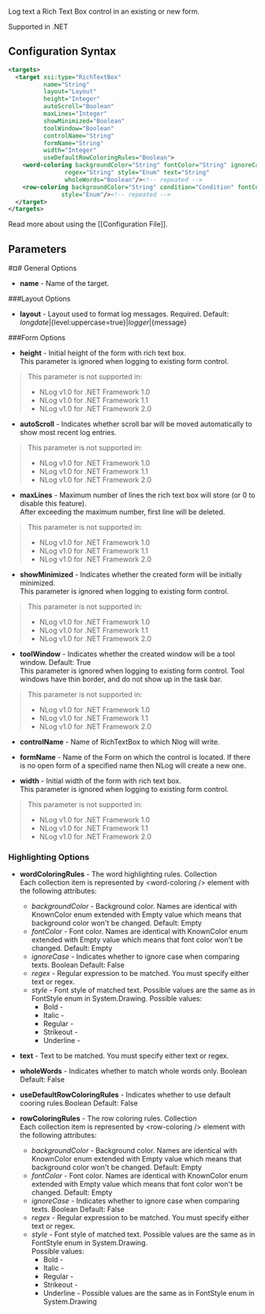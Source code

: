 Log text a Rich Text Box control in an existing or new form. 

Supported in .NET

## Configuration Syntax
```xml
<targets>
  <target xsi:type="RichTextBox"
          name="String"
          layout="Layout"
          height="Integer"
          autoScroll="Boolean"
          maxLines="Integer"
          showMinimized="Boolean"
          toolWindow="Boolean"
          controlName="String"
          formName="String"
          width="Integer"
          useDefaultRowColoringRules="Boolean">
    <word-coloring backgroundColor="String" fontColor="String" ignoreCase="Boolean"
                regex="String" style="Enum" text="String"
                wholeWords="Boolean"/><!-- repeated -->
    <row-coloring backgroundColor="String" condition="Condition" fontColor="String"
               style="Enum"/><!-- repeated -->
  </target>
</targets>
```
Read more about using the [[Configuration File]].

## Parameters
#¤# General Options
* **name** - Name of the target.

###Layout Options
* **layout** - Layout used to format log messages. Required. Default: ${longdate}|${level:uppercase=true}|${logger}|${message}

###Form Options
* **height** - Initial height of the form with rich text box.  
This parameter is ignored when logging to existing form control.   
> This parameter is not supported in:
> * NLog v1.0 for .NET Framework 1.0
> * NLog v1.0 for .NET Framework 1.1
> * NLog v1.0 for .NET Framework 2.0

* **autoScroll** - Indicates whether scroll bar will be moved automatically to show most recent log entries.  
> This parameter is not supported in:
> * NLog v1.0 for .NET Framework 1.0
> * NLog v1.0 for .NET Framework 1.1
> * NLog v1.0 for .NET Framework 2.0

* **maxLines** - Maximum number of lines the rich text box will store (or 0 to disable this feature).  
After exceeding the maximum number, first line will be deleted.  
> This parameter is not supported in:
> * NLog v1.0 for .NET Framework 1.0
> * NLog v1.0 for .NET Framework 1.1
> * NLog v1.0 for .NET Framework 2.0

* **showMinimized** - Indicates whether the created form will be initially minimized.  
This parameter is ignored when logging to existing form control.  
> This parameter is not supported in:
> * NLog v1.0 for .NET Framework 1.0
> * NLog v1.0 for .NET Framework 1.1
> * NLog v1.0 for .NET Framework 2.0

* **toolWindow** - Indicates whether the created window will be a tool window. Default: True  
This parameter is ignored when logging to existing form control. Tool windows have thin border, and do not show up in the task bar.  
> This parameter is not supported in:
> * NLog v1.0 for .NET Framework 1.0
> * NLog v1.0 for .NET Framework 1.1
> * NLog v1.0 for .NET Framework 2.0

* **controlName** - Name of RichTextBox to which Nlog will write.

* **formName** - Name of the Form on which the control is located. If there is no open form of a specified name then NLog will create a new one.

* **width** - Initial width of the form with rich text box.  
This parameter is ignored when logging to existing form control.  
> This parameter is not supported in:
> * NLog v1.0 for .NET Framework 1.0
> * NLog v1.0 for .NET Framework 1.1
> * NLog v1.0 for .NET Framework 2.0

### Highlighting Options
* **wordColoringRules** - The word highlighting rules. Collection  
Each collection item is represented by \<word-coloring /> element with the following attributes:  
  * _backgroundColor_ - Background color. Names are identical with KnownColor enum extended with Empty value which means that background color won't be changed. Default: Empty
  * _fontColor_ - Font color. Names are identical with KnownColor enum extended with Empty value which means that font color won't be changed. Default: Empty
  * _ignoreCase_ - Indicates whether to ignore case when comparing texts. Boolean Default: False
  * _regex_ - Regular expression to be matched. You must specify either text or regex.
  * _style_ - Font style of matched text. Possible values are the same as in FontStyle enum in System.Drawing.
    Possible values:
    * Bold -
    * Italic -
    * Regular -
    * Strikeout -
    * Underline -

* **text** - Text to be matched. You must specify either text or regex.

* **wholeWords** - Indicates whether to match whole words only. Boolean Default: False

* **useDefaultRowColoringRules** - Indicates whether to use default cooring rules.Boolean Default: False

* **rowColoringRules** - The row coloring rules. Collection  
Each collection item is represented by \<row-coloring /> element with the following attributes:  
  * _backgroundColor_ - Background color. Names are identical with KnownColor enum extended with Empty value which means that background color won't be changed. Default: Empty
  * _fontColor_ - Font color. Names are identical with KnownColor enum extended with Empty value which means that font color won't be changed. Default: Empty
  * _ignoreCase_ - Indicates whether to ignore case when comparing texts. Boolean Default: False
  * _regex_ - Regular expression to be matched. You must specify either text or regex.
  * _style_ - Font style of matched text. Possible values are the same as in FontStyle enum in System.Drawing.  
    Possible values:
    * Bold -
    * Italic -
    * Regular -
    * Strikeout -
    * Underline -
    Possible values are the same as in FontStyle enum in System.Drawing